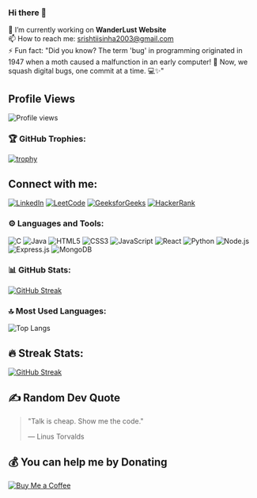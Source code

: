 ### Hi there 👋

🔭 I’m currently working on **WanderLust Website**  
📫 How to reach me: [srishtiisinha2003@gmail.com](mailto:srishtiisinha2003@gmail.com)  
⚡ Fun fact: "Did you know? The term 'bug' in programming originated in 1947 when a moth caused a malfunction in   an early computer! 🐛 Now, we squash digital bugs, one commit at a time. 💻✨"

## Profile Views
![Profile views](https://komarev.com/ghpvc/?username=SrishtiSinha2003&color=brightgreen)

### 🏆 GitHub Trophies:
[![trophy](https://github-profile-trophy.vercel.app/?username=SrishtiSinha2003)](https://github.com/SrishtiSinha2003/github-profile-trophy)

## Connect with me:
[![LinkedIn](https://img.shields.io/badge/LinkedIn-%230077B5.svg?style=for-the-badge&logo=linkedin&logoColor=white)](https://linkedin.com/in/srishti-sinha-06aug082003/)
[![LeetCode](https://img.shields.io/badge/LeetCode-%23FFA116.svg?style=for-the-badge&logo=leetcode&logoColor=black)](https://leetcode.com/u/gHKCUzkWji/)
[![GeeksforGeeks](https://img.shields.io/badge/GeeksforGeeks-%2300C853.svg?style=for-the-badge&logo=geeksforgeeks&logoColor=white)](https://auth.geeksforgeeks.org/user/msdianvvtn7/)
[![HackerRank](https://img.shields.io/badge/HackerRank-%232EC866.svg?style=for-the-badge&logo=hackerrank&logoColor=white)](https://www.hackerrank.com/profile/msdianvarsha)



### ⚙️ Languages and Tools:

![C](https://img.shields.io/badge/C-%2300599C.svg?style=for-the-badge&logo=c&logoColor=white)
![Java](https://img.shields.io/badge/Java-%23ED8B00.svg?style=for-the-badge&logo=java&logoColor=white)
![HTML5](https://img.shields.io/badge/HTML5-%23E34F26.svg?style=for-the-badge&logo=html5&logoColor=white)
![CSS3](https://img.shields.io/badge/CSS3-%231572B6.svg?style=for-the-badge&logo=css3&logoColor=white)
![JavaScript](https://img.shields.io/badge/JavaScript-%23F7DF1E.svg?style=for-the-badge&logo=javascript&logoColor=black)
![React](https://img.shields.io/badge/React-%2361DAFB.svg?style=for-the-badge&logo=react&logoColor=black)
![Python](https://img.shields.io/badge/Python-3670A0?style=for-the-badge&logo=python&logoColor=ffdd54)
![Node.js](https://img.shields.io/badge/Node.js-6DA55F?style=for-the-badge&logo=node.js&logoColor=white)
![Express.js](https://img.shields.io/badge/Express.js-%23404d59.svg?style=for-the-badge&logo=express&logoColor=%2361DAFB)
![MongoDB](https://img.shields.io/badge/MongoDB-%2347A248.svg?style=for-the-badge&logo=mongodb&logoColor=white)


### 📊 GitHub Stats:
[![GitHub Streak](https://streak-stats.demolab.com/?user=SrishtiSinha2003)](https://git.io/streak-stats)

### 🔝 Most Used Languages:
![Top Langs](https://github-readme-stats.vercel.app/api/top-langs/?username=SrishtiSinha2003&layout=compact)

## 🔥 Streak Stats:
[![GitHub Streak](https://github-readme-streak-stats.herokuapp.com/?user=SrishtiSinha2003&theme=radical)](https://git.io/streak-stats)


## ✍️ Random Dev Quote
> "Talk is cheap. Show me the code."
>
> — Linus Torvalds


## 💰 You can help me by Donating

[![Buy Me a Coffee](https://img.shields.io/badge/Buy_Me_A_Coffee-yellow?style=flat-square&logo=buy-me-a-coffee)](https://www.buymeacoffee.com/SrishtiSinha2003)

